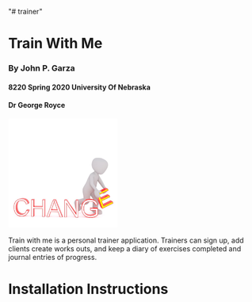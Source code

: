 "# trainer" 
<html>
<head></head>
<body>
<h1>Train With Me</h1>
<h3>By John P. Garza</h3>
<h4>8220 Spring 2020 University Of Nebraska</h4>
<h4>Dr George Royce</h4>
<img src="trainer/static/images/notes.jpg" width="220" alt ="change"/>
<p>Train with me is a personal trainer application. Trainers can sign up, add clients create works outs, and keep a 
diary of exercises completed and journal entries of progress.</p>

<h1>Installation Instructions</h1>
</body>
</html>
